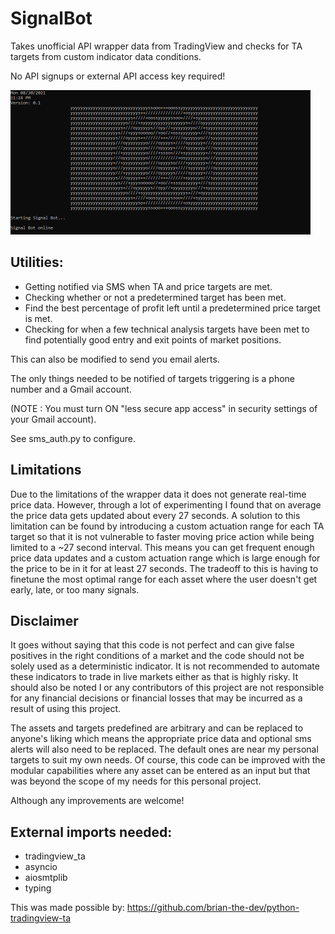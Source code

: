 # SignalBot

Takes unofficial API wrapper data from TradingView and checks for TA targets from custom indicator data conditions.
 
No API signups or external API access key required!

<img src="./images/signalbotv01.png" width="480px"></img>

## Utilities: 

- Getting notified via SMS when TA and price targets are met.
- Checking whether or not a predetermined target has been met.
- Find the best percentage of profit left until a predetermined price target is met.
- Checking for when a few technical analysis targets have been met to find potentially good entry and exit points of market positions.
 
This can also be modified to send you email alerts. 





The only things needed to be notified of targets triggering is a phone number and a Gmail account. 

(NOTE : You must turn ON "less secure app access" in security settings of your Gmail account).

See sms_auth.py to configure.


## Limitations

Due to the limitations of the wrapper data it does not generate real-time price data. However, through a lot of experimenting I found that on average the price data gets updated about every 27 seconds. A solution to this limitation can be found by introducing a custom actuation range for each TA target so that it is not vulnerable to faster moving price action while being limited to a ~27 second interval. This means you can get frequent enough price data updates and a custom actuation range which is large enough for the price to be in it for at least 27 seconds. The tradeoff to this is having to finetune the most optimal range for each asset where the user doesn't get early, late, or too many signals. 


## Disclaimer

It goes without saying that this code is not perfect and can give false positives in the right conditions of a market and the code should not be solely used as a deterministic indicator. It is not recommended to automate these indicators to trade in live markets either as that is highly risky.
It should also be noted I or any contributors of this project are not responsible for any financial decisions or financial losses that may be incurred as a result of using this project. 


 
The assets and targets predefined are arbitrary and can be replaced to anyone's liking which means the appropriate price data and optional sms alerts will also need to be replaced. The default ones are near my personal targets to suit my own needs. Of course, this code can be improved with the modular capabilities where any asset can be entered as an input but that was beyond the scope of my needs for this personal project. 

Although any improvements are welcome!




## External imports needed:
- tradingview_ta
- asyncio
- aiosmtplib
- typing



This was made possible by: https://github.com/brian-the-dev/python-tradingview-ta
